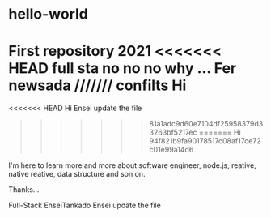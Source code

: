 # hello-world
First repository 2021
<<<<<<< HEAD
full sta no no no why ...
	Fer newsada /////// confilts
Hi
=======

<<<<<<< HEAD
Hi Ensei update the file
>>>>>>> 81a1adc9d60e7104df25958379d33263bf5217ec
=======
Hi
>>>>>>> 94f821b9fa90178517c08af17ce72c01e99a14d6

I'm here to learn more and more about software engineer, node.js, reative, native reative, data structure and son on.

Thanks...

Full-Stack EnseiTankado
Ensei update the file
